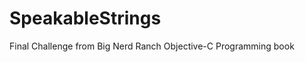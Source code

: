 SpeakableStrings
================

Final Challenge from Big Nerd Ranch Objective-C Programming book

